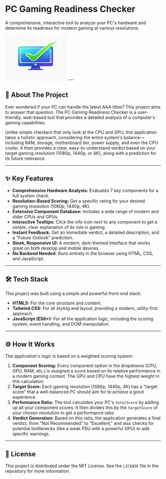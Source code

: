 # PC Gaming Readiness Checker

A comprehensive, interactive tool to analyze your PC's hardware and determine its readiness for modern gaming at various resolutions.

<img src="assets/logo.png" alt="logo" width="200" height="150">
---

## 📖 About The Project

Ever wondered if your PC can handle the latest AAA titles? This project aims to answer that question. The PC Gaming Readiness Checker is a user-friendly, web-based tool that provides a detailed analysis of a computer's gaming capabilities.

Unlike simple checkers that only look at the CPU and GPU, this application takes a holistic approach, considering the entire system's balance—including RAM, storage, motherboard tier, power supply, and even the CPU cooler. It then provides a clear, easy-to-understand verdict based on your target gaming resolution (1080p, 1440p, or 4K), along with a prediction for its future relevance.

---

## ✨ Key Features

- **Comprehensive Hardware Analysis:** Evaluates 7 key components for a full system check.
- **Resolution-Based Scoring:** Get a specific rating for your desired gaming resolution (1080p, 1440p, 4K).
- **Extensive Component Database:** Includes a wide range of modern and older CPUs and GPUs.
- **Interactive Tooltips:** Click the info icon next to any component to get a simple, clear explanation of its role in gaming.
- **Instant Feedback:** Get an immediate verdict, a detailed description, and a "Future Outlook" prediction.
- **Sleek, Responsive UI:** A modern, dark-themed interface that works great on both desktop and mobile devices.
- **No Backend Needed:** Runs entirely in the browser using HTML, CSS, and JavaScript.

---

## 🛠️ Tech Stack

This project was built using a simple and powerful front-end stack:

- **HTML5:** For the core structure and content.
- **Tailwind CSS:** For all styling and layout, providing a modern, utility-first approach.
- **JavaScript (ES6+):** For all the application logic, including the scoring system, event handling, and DOM manipulation.

---

## ⚙️ How It Works

The application's logic is based on a weighted scoring system:

1.  **Component Scoring:** Every component option in the dropdowns (CPU, GPU, RAM, etc.) is assigned a score based on its relative performance in a modern gaming context. The GPU and CPU have the highest weight in this calculation.
2.  **Target Score:** Each gaming resolution (1080p, 1440p, 4K) has a "target score" that a well-balanced PC should aim for to achieve a good experience.
3.  **Performance Ratio:** The tool calculates your PC's `totalScore` by adding up all your component scores. It then divides this by the `targetScore` of your chosen resolution to get a performance ratio.
4.  **Verdict Generation:** Based on this ratio, the application generates a final verdict, from "Not Recommended" to "Excellent," and also checks for potential bottlenecks (like a weak PSU with a powerful GPU) to add specific warnings.

---

## 📄 License

This project is distributed under the MIT License. See the `LICENSE` file in the repository for more information.
